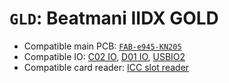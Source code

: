 # `GLD`: Beatmani IIDX GOLD

* Compatible main PCB: [`FAB-e945-KN205`](../boards.md#fab-e945-kn205)
* Compatible IO: [C02 IO](../io.md#c02-io), [D01 IO](../io.md#d01-io), [USBIO2](../io.md#usbio2)
* Compatible card reader: [ICC slot reader](../io.md#icc)
